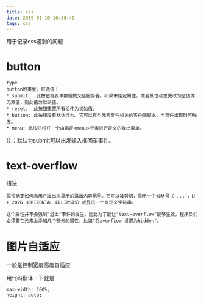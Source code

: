 ```yaml
---
title: css
date: 2019-01-10 16:38:40
tags: css
---
```


用于记录css遇到的问题

<!-- more -->

# button

```
type
button的类型。可选值：
* submit:  此按钮将表单数据提交给服务器。如果未指定属性，或者属性动态更改为空值或无效值，则此值为默认值。
* reset:  此按钮重置所有组件为初始值。
* button: 此按钮没有默认行为。它可以有与元素事件相关的客户端脚本，当事件出现时可触发。
* menu: 此按钮打开一个由指定<menu>元素进行定义的弹出菜单。
```

注：默认为submit可以出发输入框回车事件。


# text-overflow

语法

```
属性确定如何向用户发出未显示的溢出内容信号。它可以被剪切，显示一个省略号（'...'，U + 2026 HORIZONTAL ELLIPSIS）或显示一个自定义字符串。

这个属性并不会强制"溢出"事件的发生，因此为了能让"text-overflow"能够生效，程序员们必须要在元素上添加几个额外的属性，比如"将overflow 设置为hidden"。
```

# 图片自适应

一般是控制宽度高度自适应

用代码翻译一下就是
```
max-width: 100%;
height: auto;
```
